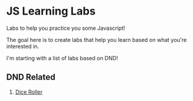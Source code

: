 # JS Learning Labs
Labs to help you practice you some Javascript!

The goal here is to create labs that help you learn based on what you're interested in. 

I'm starting with a list of labs based on DND!

## DND Related 

1. [Dice Roller](https://github.com/sashimii/JSLearningLabs/blob/master/labs/lab-1-dice-roller.md)

